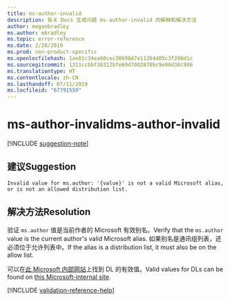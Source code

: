 ```yaml
---
title: ms-author-invalid
description: 有关 Docs 生成问题 ms-author-invalid 的解释和解决方法
author: meganbradley
ms.author: mbradley
ms.topic: error-reference
ms.date: 2/28/2019
ms.prod: non-product-specific
ms.openlocfilehash: 1ae01c34ea60cec30698d7e11264d05c3f398d1c
ms.sourcegitcommit: 1311ccbbf38312bfe6947082870bc9e90d38c986
ms.translationtype: HT
ms.contentlocale: zh-CN
ms.lasthandoff: 07/11/2019
ms.locfileid: "67791559"
---
```

# <a name="ms-author-invalid"></a><span data-ttu-id="8e977-103">ms-author-invalid</span><span class="sxs-lookup"><span data-stu-id="8e977-103">ms-author-invalid</span></span>

[!INCLUDE [suggestion-note](includes/suggestion-note.md)]

## <a name="suggestion"></a><span data-ttu-id="8e977-104">建议</span><span class="sxs-lookup"><span data-stu-id="8e977-104">Suggestion</span></span>

`Invalid value for ms.author: '{value}' is not a valid Microsoft alias, or is not an allowed distribution list.`

## <a name="resolution"></a><span data-ttu-id="8e977-105">解决方法</span><span class="sxs-lookup"><span data-stu-id="8e977-105">Resolution</span></span>

<span data-ttu-id="8e977-106">验证 `ms.author` 值是当前作者的 Microsoft 有效别名。</span><span class="sxs-lookup"><span data-stu-id="8e977-106">Verify that the `ms.author` value is the current author's valid Microsoft alias.</span></span> <span data-ttu-id="8e977-107">如果别名是通讯组列表，还必须位于允许列表中。</span><span class="sxs-lookup"><span data-stu-id="8e977-107">If the alias is a distribution list, it must also be on the allow list.</span></span>

<span data-ttu-id="8e977-108">可以在[此 Microsoft 内部网站](https://docsmetadatatool.azurewebsites.net/allowlists)上找到 DL 的有效值。</span><span class="sxs-lookup"><span data-stu-id="8e977-108">Valid values for DLs can be found on [this Microsoft-internal site](https://docsmetadatatool.azurewebsites.net/allowlists).</span></span>

<!--make sure to add this file to your includes folder and verify the path-->
[!INCLUDE [validation-reference-help](includes/validation-reference-help.md)]
